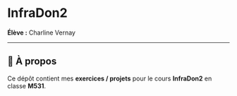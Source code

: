 # InfraDon2
**Élève :** Charline Vernay

---
## 📌 À propos
Ce dépôt contient mes **exercices / projets** pour le cours **InfraDon2** en classe **M531**.
